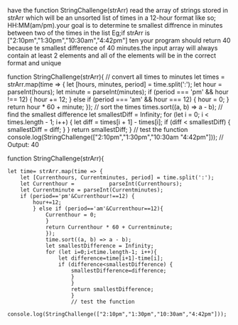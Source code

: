 have the function StringChallenge(strArr) read the array of strings stored in strArr which will be an unsorted list of times in a 12-hour format like so;
HH:MM(am/pm).your goal is to determine te smallest diffrence in minutes between two of the times in the list Eg;if strArr is ["2:10pm","1:30pm","10:30am","4:42pm"] ten your program should return 40 because te smallest difference of 40 minutes.the input array will always contain at least 2 elements and all of the elements will be in the correct format and unique

function StringChallenge(strArr){
    // convert all times to minutes
    let times = strArr.map(time => {
        let [hours, minutes, period] = time.split(':');
        let hour = parseInt(hours);
        let minute = parseInt(minutes);
        if (period === 'pm' && hour !== 12) {
            hour += 12;
            } else if (period === 'am' && hour === 12) {
                hour = 0;
                }
                return hour * 60 + minute;
                });
                // sort the times
                times.sort((a, b) => a - b);
                // find the smallest difference
                let smallestDiff = Infinity;
                for (let i = 0; i < times.length - 1; i++) {
                    let diff = times[i + 1] - times[i];
                    if (diff < smallestDiff) {
                        smallestDiff = diff;
                        }
                        }
                        return smallestDiff;
                        }
                        // test the function
                        console.log(StringChallenge(["2:10pm","1:30pm","10:30am
                        "4:42pm"])); // Output: 40



<!-- THE ANSWER -->
function StringChallenge(strArr){
    
    let time= strArr.map(time => {
        let [Currenthours, Currentminutes, period] = time.split(':');
        let Currenthour =           parseInt(Currenthours);
        let Currentminute = parseInt(Currentminutes);
        if (period=='pm'&Currenthour!==12) {
            hour+=12;
            } else if (period=='am'&Currenthour==12){
                Currenthour = 0;
                }
                return Currenthour * 60 + Currentminute;
                });
                time.sort((a, b) => a - b);
                let smallestDifference = Infinity;
                for (let i=0;i<time.length-1; i++){
                    let difference=time[i+1]-time[i];
                    if (difference<smallestDifference) {
                        smallestDifference=difference;
                        }
                        }
                        return smallestDifference;
                        }
                        // test the function
                        console.log(StringChallenge(["2:10pm","1:30pm","10:30am","4:42pm"]));